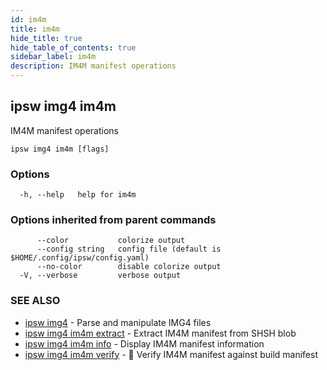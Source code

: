 ```yaml
---
id: im4m
title: im4m
hide_title: true
hide_table_of_contents: true
sidebar_label: im4m
description: IM4M manifest operations
---
```

## ipsw img4 im4m

IM4M manifest operations

```
ipsw img4 im4m [flags]
```

### Options

```
  -h, --help   help for im4m
```

### Options inherited from parent commands

```
      --color           colorize output
      --config string   config file (default is $HOME/.config/ipsw/config.yaml)
      --no-color        disable colorize output
  -V, --verbose         verbose output
```

### SEE ALSO

* [ipsw img4](/docs/cli/ipsw/img4)	 - Parse and manipulate IMG4 files
* [ipsw img4 im4m extract](/docs/cli/ipsw/img4/im4m/extract)	 - Extract IM4M manifest from SHSH blob
* [ipsw img4 im4m info](/docs/cli/ipsw/img4/im4m/info)	 - Display IM4M manifest information
* [ipsw img4 im4m verify](/docs/cli/ipsw/img4/im4m/verify)	 - 🚧 Verify IM4M manifest against build manifest

